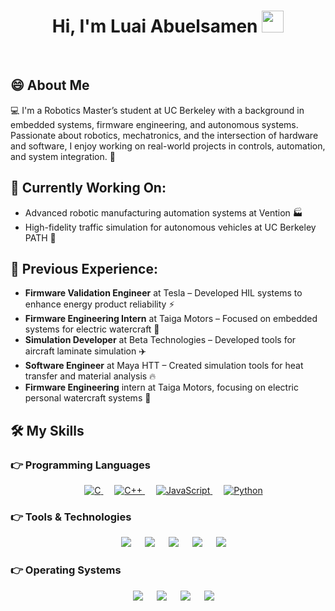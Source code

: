 <h1 align="center">Hi, I'm Luai Abuelsamen <img src="https://media.giphy.com/media/hvRJCLFzcasrR4ia7z/giphy.gif" width="35"></h1>

<br>

## 😄 About Me
💻 I'm a Robotics Master’s student at UC Berkeley with a background in embedded systems, firmware engineering, and autonomous systems. Passionate about robotics, mechatronics, and the intersection of hardware and software, I enjoy working on real-world projects in controls, automation, and system integration. 🤖

## 🌟 Currently Working On:
- Advanced robotic manufacturing automation systems at Vention 🏭
- High-fidelity traffic simulation for autonomous vehicles at UC Berkeley PATH 🚗

## 📜 Previous Experience:
- **Firmware Validation Engineer** at Tesla – Developed HIL systems to enhance energy product reliability ⚡
- **Firmware Engineering Intern** at Taiga Motors – Focused on embedded systems for electric watercraft 🚤
- **Simulation Developer** at Beta Technologies – Developed tools for aircraft laminate simulation ✈️
- **Software Engineer** at Maya HTT – Created simulation tools for heat transfer and material analysis 🔥
- **Firmware Engineering** intern at Taiga Motors, focusing on electric personal watercraft systems 🚤

## 🛠️ My Skills

### 👉 Programming Languages
<p align="center"> 
  &emsp; 
  <a href="https://www.cprogramming.com/" target="_blank"> 
    <img alt="C" src="https://img.shields.io/badge/C%20-%232370ED.svg?style=plastic&logo=c&logoColor=white">
  </a> 
  &emsp;
  <a href="https://www.w3schools.com/cpp/" target="_blank"> 
    <img alt="C++" src="https://img.shields.io/badge/C++%20-%2300599C.svg?style=plastic&logo=c%2B%2B&logoColor=white">
  </a> 
  &emsp;
  <a href="https://developer.mozilla.org/en-US/docs/Web/JavaScript" target="_blank"> 
     <img alt="JavaScript" src="https://img.shields.io/badge/JavaScript%20-%23F7DF1E.svg?style=plastic&logo=javascript&logoColor=black">
   </a>
  &emsp;
   <a href="https://www.python.org" target="_blank">
    <img alt="Python" src="https://img.shields.io/badge/Python%20-%2314354C.svg?style=plastic&logo=python&logoColor=white">
  </a>
</p>

### 👉 Tools & Technologies
<p align="center"> 
  &emsp;
  <a href="#"><img src="https://img.shields.io/badge/Git-%23F05033.svg?style=plastic&logo=git&logoColor=white"></a>
  &emsp;
  <a href="#"><img src="https://img.shields.io/badge/RTOS-007396?style=plastic&logo=rtos&logoColor=white"></a>
  &emsp;
  <a href="#"><img src="https://img.shields.io/badge/ROS-%230A0FF9.svg?style=plastic&logo=ros&logoColor=white"></a>
  &emsp;
  <a href="#"><img src="https://img.shields.io/badge/STM32-03234B?style=plastic&logo=stmicroelectronics&logoColor=white"></a>
  &emsp;
  <a href="#"><img src="https://img.shields.io/badge/Jetson%20Nano-76B900?style=plastic&logo=nvidia&logoColor=white"></a>
</p>

### 👉 Operating Systems
<p align="center">
  &emsp;
  <a href="#"><img src="https://img.shields.io/badge/Linux-FCC624?style=plastic&logo=linux&logoColor=black"></a>
  &emsp;
  <a href="#"><img src="https://img.shields.io/badge/Ubuntu-E95420?style=plastic&logo=ubuntu&logoColor=white"></a>
  &emsp;
  <a href="#"><img src="https://img.shields.io/badge/Windows-0078D6?style=plastic&logo=windows&logoColor=white"></a>
  &emsp;
  <a href="#"><img src="https://img.shields.io/badge/pop!_os-%2348B9C7.svg?style=plastic&&logo=pop!_os&logoColor=white"></a>	  
</p>

<br/>
